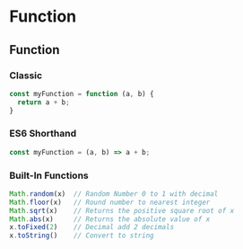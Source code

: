 # Function

## Function
### Classic
```javascript
const myFunction = function (a, b) {
  return a + b;
}
```
### ES6 Shorthand
```javascript
const myFunction = (a, b) => a + b;
```

### Built-In Functions
```javascript
Math.random(x)  // Random Number 0 to 1 with decimal
Math.floor(x)   // Round number to nearest integer
Math.sqrt(x)    // Returns the positive square root of x
Math.abs(x)     // Returns the absolute value of x
x.toFixed(2)    // Decimal add 2 decimals
x.toString()    // Convert to string
```